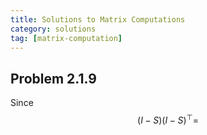 ```yaml
---
title: Solutions to Matrix Computations
category: solutions
tag: [matrix-computation]
---
```


## Problem 2.1.9
Since $$(I-S)(I-S)^{\top} = $$
